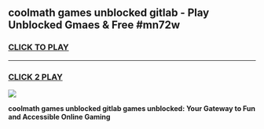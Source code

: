 
## coolmath games unblocked gitlab - Play Unblocked Gmaes & Free #mn72w
<h3>
<a href="https://premium.freeplayer.one?title=coolmath_games_unblocked_gitlab&ref=01M">CLICK TO PLAY</a></h3>
<hr>

<h3>
<a href="https://premium.freeplayer.one?title=coolmath_games_unblocked_gitlab&ref=01M">CLICK 2 PLAY</a>
  
</h3>

<a href="https://premium.freeplayer.one?title=coolmath_games_unblocked_gitlab&ref=01M"><img src="https://clearcache.store/games.png"></a>


**coolmath games unblocked gitlab games unblocked: Your Gateway to Fun and Accessible Online Gaming**
